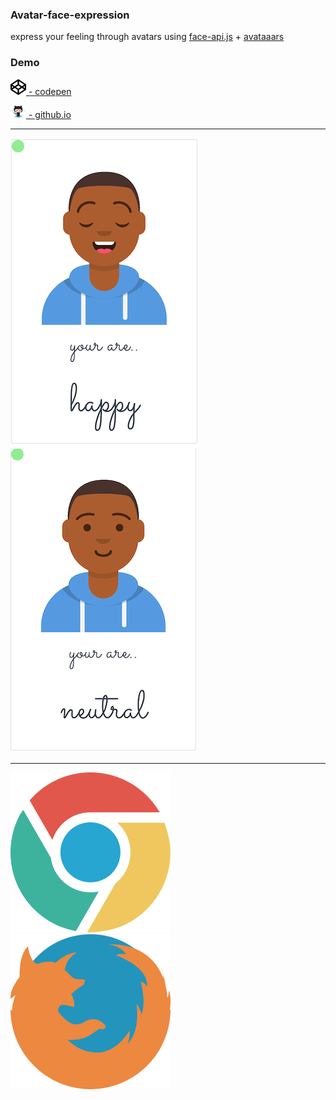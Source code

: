 ### Avatar-face-expression  

express your feeling through avatars using
[face-api.js](https://github.com/justadudewhohacks/face-api.js?files=1) + [avataaars](https://avataaars.com)

### Demo  


 <a href="https://codepen.io/simhub/pen/RwbXzrj?editors=1000"><img
 src="./img/info/codepen.png" alt="codepen" width="25"> - codepen</a>  


 <a href="https://simhub.github.io/avatar-face-expression/"><img
src="./img/info/octocat.png" alt="githubio" width="25"> - github.io </a>


--------------    

![avatar smile](./img/info/smile.png) 
![avatar neutral](./img/info/neutral.png)   

--------------

![chrome](./img/info/chrome.png) ![firefox](./img/info/firefox.png)

